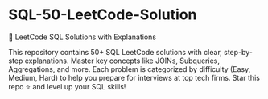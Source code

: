 # SQL-50-LeetCode-Solution
🚀 LeetCode SQL Solutions with Explanations

This repository contains 50+ SQL LeetCode solutions with clear, step-by-step explanations. Master key concepts like JOINs, Subqueries, Aggregations, and more. Each problem is categorized by difficulty (Easy, Medium, Hard) to help you prepare for interviews at top tech firms. Star this repo ⭐️ and level up your SQL skills!
